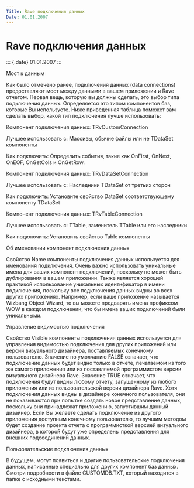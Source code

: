 ```yaml
---
Title: Rave подключения данных
Date: 01.01.2007
---
```



Rave подключения данных
=======================

::: {.date}
01.01.2007
:::

Мост к данным

Как было отмечено ранее, подключения данных (data connections)
предоставляют мост между данными в вашем приложении и Rave отчетом.
Первая вещь, которую вы должны сделать, это выбор типа подключения
данных. Определяется это типом компонентов баз, которые Вы используете.
Ниже приведенная таблица поможет вам сделать выбор, какой тип
подключения лучше использовать:

Компонент подключения данных: TRvCustomConnection        

Лучшее использовать с: Массивы, обычне файлы или не  TDataSet компоненты
       

Как подключить: Определить события, такие как OnFirst, OnNext, OnEOF,
OnGetCols и OnGetRow.        

Компонент подключения данных: TRvDataSetConnection        

Лучшее использовать с: Наследники TDataSet от третьих сторон        

Как подключить: Установите свойство DataSet соответствующему компоненту
TDataSet        

Компонент подключения данных: TRvTableConnection        

Лучшее использовать с: TTable, заменитель TTable или его наследники    
   

Как подключить: Установить свойство Table компоненты        

Об именовании компонент подключения данных

Свойство Name компоненты подключения данных используется для именования
подключения. Очень важно использовать уникальные имена для ваших
компонент подключений, поскольку не может быть дублирования в вашем
приложении. Также является хорошей практикой использование уникальных
идентификатор в имени подключения, поскольку все подключения данных
видны во всех других приложениях. Например, если ваше приложение
называется Wizbang Object Wizard, то вы можете предварять имена
префиксом WOW в каждом подключении, что бы имена ваших подключений были
уникальными.

Управление видимостью подключения

Свойство Visible компоненты подключения данных используется для
управления видимостью подключения для других приложений или версий
визуального дизайнера, поставляемых конечному пользователю. Значение по
умолчанию FALSE означает, что подключение данных будет видно только в
отчете, печатаемом из того же самого приложения или из поставляемой
программистом версии визуального дизайнера Rave. Значение TRUE означает,
что подключения будут видны любому отчету, запущенному из любого
приложения или из пользовательской версии дизайнера Rave. Хотя
подключения данных видны в дизайнере конечного пользователя, они не
показываются при попытке создать новое представление данных, поскольку
они принадлежат приложению, запустившим данный дизайнер. Если Вы желаете
сделать подключение из другого приложения доступным конечному
пользователю, то лучшим методом будет создание проекта отчета с
программисткой версией визуального дизайнера, в которой будут уже
определены представления для внешних подсоединений данных.

Пользовательские подключения данных

В будущем, могут появиться и другие пользовательские подключения данных,
написанные специально для других компонент баз данных. Смотри
подробности в файле CUSTOMDB.TXT, который находится в папке с исходными
текстами.

